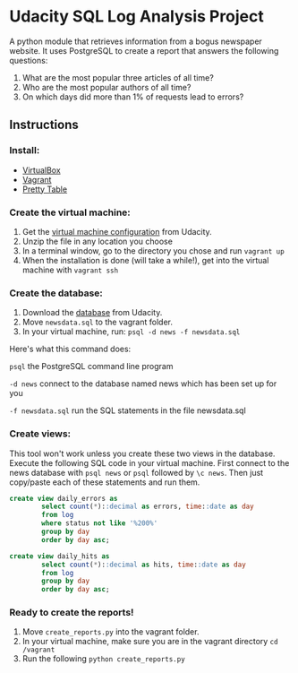 # Udacity SQL Log Analysis Project

A python module that retrieves information from a bogus newspaper website. It uses PostgreSQL to create a report that answers the following questions:

1. What are the most popular three articles of all time?
2. Who are the most popular authors of all time?
3. On which days did more than 1% of requests lead to errors?

## Instructions
### Install:
- [VirtualBox](https://www.virtualbox.org/wiki/Downloads)
- [Vagrant](https://www.vagrantup.com)
- [Pretty Table](https://github.com/dprince/python-prettytable)

### Create the virtual machine:
1. Get the [virtual machine configuration](https://d17h27t6h515a5.cloudfront.net/topher/2017/June/5948287e_fsnd-virtual-machine/fsnd-virtual-machine.zip) from Udacity.
2. Unzip the file in any location you choose
3. In a terminal window, go to the directory you chose and run `vagrant up`
4. When the installation is done (will take a while!), get into the virtual machine with `vagrant ssh`

### Create the database:
1. Download the [database](https://d17h27t6h515a5.cloudfront.net/topher/2016/August/57b5f748_newsdata/newsdata.zip) from Udacity.
2. Move `newsdata.sql` to the vagrant folder.
3. In your virtual machine, run: `psql -d news -f newsdata.sql`

Here's what this command does:

`psql` the PostgreSQL command line program

`-d news` connect to the database named news which has been set up for you

`-f newsdata.sql` run the SQL statements in the file newsdata.sql

### Create views:
This tool won't work unless you create these two views in the database. Execute the following SQL code in your virtual machine. First connect to the news database with `psql news` or `psql` followed by `\c news`. Then just copy/paste each of these statements and run them.

```sql
create view daily_errors as
        select count(*)::decimal as errors, time::date as day
        from log
        where status not like '%200%'
        group by day
        order by day asc;
```
```sql
create view daily_hits as
        select count(*)::decimal as hits, time::date as day
        from log
        group by day
        order by day asc;
```

###  Ready to create the reports!
1. Move `create_reports.py` into the vagrant folder.
2. In your virtual machine, make sure you are in the vagrant directory `cd /vagrant`
2. Run the following `python create_reports.py`